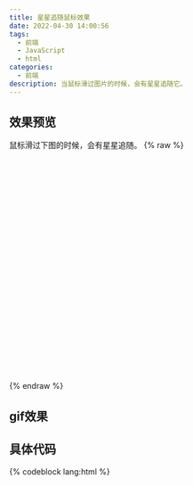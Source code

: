 ```yaml
---
title: 星星追随鼠标效果
date: 2022-04-30 14:00:56
tags:
  - 前端
  - JavaScript
  - html
categories:
  - 前端
description: 当鼠标滑过图片的时候，会有星星追随它。
---
```

## 效果预览
鼠标滑过下图的时候，会有星星追随。
{% raw %}
<div id="preview-container" style="background-image:url('https://cdn.jsdelivr.net/gh/Qiu-Weidong/pictures/images/%E5%A3%81%E7%BA%B8/wallhaven-6o1g8x.jpg'); background-size:100%; height:400px;">
</div>
<script>
    const container = document.getElementById('preview-container');
    container.width = window.innerWidth;
    container.height = window.innerHeight;

    // 三种可能的颜色
    var possibleColors = ["#D61C59", "#E7D84B", "#1B8798"]
    // var width = window.innerWidth;
    // var height = window.innerHeight;
    var width = container.clientWidth;
    var height = container.clientHeight;
    var cursor = { x: width / 2, y: width / 2 };
    var particles = []; // 粒子

    function init() {
        bindEvents();
        loop();
    }

    // Bind events that are needed
    function bindEvents() {
        container.addEventListener('mousemove', onMouseMove);
        container.addEventListener('touchmove', onTouchMove);
        container.addEventListener('touchstart', onTouchMove);

        window.addEventListener('resize', onWindowResize);
    }

    function onWindowResize(e) {
        // width = window.innerWidth;
        // height = window.innerHeight;
        width = container.clientWidth;
        height = container.clientHeight;
    }

    function onTouchMove(e) {
        if (e.touches.length > 0) {
            for (var i = 0; i < e.touches.length; i++) {
                addParticle(e.touches[i].clientX, e.touches[i].clientY, possibleColors[Math.floor(Math.random() * possibleColors.length)]);
            }
        }
    }

    function onMouseMove(e) {
        cursor.x = e.clientX;
        cursor.y = e.clientY;

        addParticle(cursor.x, cursor.y, possibleColors[Math.floor(Math.random() * possibleColors.length)]);
    }

    function addParticle(x, y, color) {
        var particle = new Particle();
        particle.init(x, y, color);
        particles.push(particle);
    }

    function updateParticles() {

        // Updated
        for (var i = 0; i < particles.length; i++) {
            particles[i].update();
        }

        // Remove dead particles
        for (var i = particles.length - 1; i >= 0; i--) {
            if (particles[i].lifeSpan < 0) {
                particles[i].die();
                particles.splice(i, 1);
            }
        }

    }

    function loop() {
        requestAnimationFrame(loop);
        updateParticles();
    }

    /**
        * Particles
        */

    function Particle() {

        this.character = "*";
        this.lifeSpan = 120; //ms
        this.initialStyles = {
            "position": "fixed",
            "top": "0", //必须加
            "display": "block",
            "pointerEvents": "none",
            "z-index": "10000000",
            "fontSize": "20px",
            "will-change": "transform"
        };

        // Init, and set properties
        this.init = function (x, y, color) {

            this.velocity = {
                x: (Math.random() < 0.5 ? -1 : 1) * (Math.random() / 2),
                y: 1
            };

            this.position = { x: x - 10, y: y - 20 };
            this.initialStyles.color = color;

            this.element = document.createElement('span');
            this.element.innerHTML = this.character;
            applyProperties(this.element, this.initialStyles);
            this.update();

            document.body.appendChild(this.element);
        };

        this.update = function () {
            this.position.x += this.velocity.x;
            this.position.y += this.velocity.y;
            this.lifeSpan--;

            this.element.style.transform = "translate3d(" + this.position.x + "px," + this.position.y + "px,0) scale(" + (this.lifeSpan / 120) + ")";
        }

        this.die = function () {
            this.element.parentNode.removeChild(this.element);
        }

    }

    /**
        * Utils
        */

    // Applies css `properties` to an element.
    function applyProperties(target, properties) {
        for (var key in properties) {
            target.style[key] = properties[key];
        }
    }

    init();
</script>
{% endraw %}

## gif效果
## 具体代码
{% codeblock lang:html %}
<!DOCTYPE html>
<html lang="en">

<head>
    <meta charset="UTF-8">
    <meta http-equiv="X-UA-Compatible" content="IE=edge">
    <meta name="viewport" content="width=device-width, initial-scale=1.0">
    <title>星星测试</title>
</head>

<body>
    <div id="preview-container" class="container">
        <!-- <img src="https://cdn.jsdelivr.net/gh/Qiu-Weidong/pictures/images/matrix/wallhaven-e72xro.jpg" alt="您要的图碎了"> -->
    </div>
    <script>
        const container = document.getElementById('preview-container');
        container.width = window.innerWidth;
        container.height = window.innerHeight;

        // 三种可能的颜色
        var possibleColors = ["#D61C59", "#E7D84B", "#1B8798"]
        // var width = window.innerWidth;
        // var height = window.innerHeight;
        var width = container.clientWidth;
        var height = container.clientHeight;
        var cursor = { x: width / 2, y: width / 2 };
        var particles = []; // 粒子

        function init() {
            bindEvents();
            loop();
        }

        // Bind events that are needed
        function bindEvents() {
            container.addEventListener('mousemove', onMouseMove);
            container.addEventListener('touchmove', onTouchMove);
            container.addEventListener('touchstart', onTouchMove);

            window.addEventListener('resize', onWindowResize);
        }

        function onWindowResize(e) {
            // width = window.innerWidth;
            // height = window.innerHeight;
            width = container.clientWidth;
            height = container.clientHeight;
        }

        function onTouchMove(e) {
            if (e.touches.length > 0) {
                for (var i = 0; i < e.touches.length; i++) {
                    addParticle(e.touches[i].clientX, e.touches[i].clientY, possibleColors[Math.floor(Math.random() * possibleColors.length)]);
                }
            }
        }

        function onMouseMove(e) {
            cursor.x = e.clientX;
            cursor.y = e.clientY;

            addParticle(cursor.x, cursor.y, possibleColors[Math.floor(Math.random() * possibleColors.length)]);
        }

        function addParticle(x, y, color) {
            var particle = new Particle();
            particle.init(x, y, color);
            particles.push(particle);
        }

        function updateParticles() {

            // Updated
            for (var i = 0; i < particles.length; i++) {
                particles[i].update();
            }

            // Remove dead particles
            for (var i = particles.length - 1; i >= 0; i--) {
                if (particles[i].lifeSpan < 0) {
                    particles[i].die();
                    particles.splice(i, 1);
                }
            }

        }

        function loop() {
            requestAnimationFrame(loop);
            updateParticles();
        }

        /**
         * Particles
         */

        function Particle() {

            this.character = "*";
            this.lifeSpan = 120; //ms
            this.initialStyles = {
                "position": "fixed",
                "top": "0", //必须加
                "display": "block",
                "pointerEvents": "none",
                "z-index": "10000000",
                "fontSize": "20px",
                "will-change": "transform"
            };

            // Init, and set properties
            this.init = function (x, y, color) {

                this.velocity = {
                    x: (Math.random() < 0.5 ? -1 : 1) * (Math.random() / 2),
                    y: 1
                };

                this.position = { x: x - 10, y: y - 20 };
                this.initialStyles.color = color;

                this.element = document.createElement('span');
                this.element.innerHTML = this.character;
                applyProperties(this.element, this.initialStyles);
                this.update();

                document.body.appendChild(this.element);
            };

            this.update = function () {
                this.position.x += this.velocity.x;
                this.position.y += this.velocity.y;
                this.lifeSpan--;

                this.element.style.transform = "translate3d(" + this.position.x + "px," + this.position.y + "px,0) scale(" + (this.lifeSpan / 120) + ")";
            }

            this.die = function () {
                this.element.parentNode.removeChild(this.element);
            }

        }

        /**
         * Utils
         */

        // Applies css `properties` to an element.
        function applyProperties(target, properties) {
            for (var key in properties) {
                target.style[key] = properties[key];
            }
        }

        init();
    </script>
</body>
<style>
    .container {
        background-image: url('https://cdn.jsdelivr.net/gh/Qiu-Weidong/pictures/images/%E5%A3%81%E7%BA%B8/wallhaven-6o1g8x.jpg');
        background-size: 100%;
        height: 640px;
        background-color: black;
    }
</style>
</html>
{% endcodeblock %}
